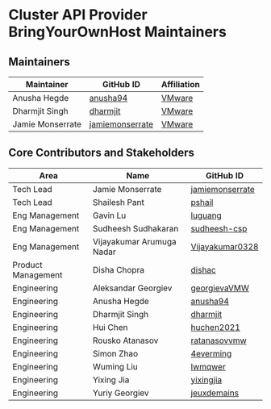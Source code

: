# Cluster API Provider BringYourOwnHost Maintainers

## Maintainers

| Maintainer       | GitHub ID                                              | Affiliation                              |
|------------------|--------------------------------------------------------|------------------------------------------|
| Anusha Hegde     | [anusha94](https://github.com/anusha94 )               | [VMware](https://www.github.com/vmware/) |
| Dharmjit Singh   | [dharmjit](https://github.com/dharmjit/ )              | [VMware](https://www.github.com/vmware/) |
| Jamie Monserrate | [jamiemonserrate](https://github.com/jamiemonserrate ) | [VMware](https://www.github.com/vmware/) |

## Core Contributors and Stakeholders

| Area | Name | GitHub ID |
|------|--------|------|
| Tech Lead | Jamie Monserrate | [jamiemonserrate](https://github.com/jamiemonserrate) |
| Tech Lead  | Shailesh Pant | [pshail](https://github.com/pshail) |
| Eng Management | Gavin Lu |[luguang](https://github.com/luguang) |
| Eng Management | Sudheesh Sudhakaran |[sudheesh-csp](https://github.com/sudheesh-csp) |
| Eng Management | Vijayakumar Arumuga Nadar |[Vijayakumar0328](https://github.com/Vijayakumar0328) |
| Product Management | Disha Chopra |[dishac](https://github.com/dishac) |
| Engineering | Aleksandar Georgiev |[georgievaVMW](https://github.com/georgievaVMW) |
| Engineering | Anusha Hegde |[anusha94](https://github.com/anusha94) |
| Engineering | Dharmjit Singh |[dharmjit](https://github.com/dharmjit/) |
| Engineering | Hui Chen |[huchen2021](https://github.com/huchen2021) |
| Engineering | Rousko Atanasov |[ratanasovvmw](https://github.com/ratanasovvmw) |
| Engineering | Simon Zhao |[4everming](https://github.com/4everming) |
| Engineering | Wuming Liu |[lwmqwer ](https://github.com/lwmqwer) |
| Engineering | Yixing Jia |[yixingjia](https://github.com/yixingjia) |
| Engineering | Yuriy Georgiev |[jeuxdemains ](https://github.com/jeuxdemains ) |
